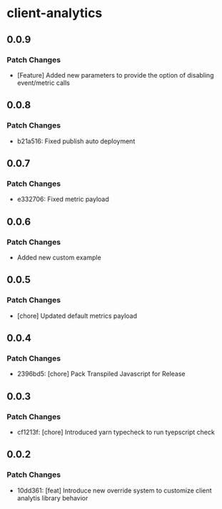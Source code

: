 # client-analytics

## 0.0.9

### Patch Changes

- [Feature] Added new parameters to provide the option of disabling event/metric calls

## 0.0.8

### Patch Changes

- b21a516: Fixed publish auto deployment

## 0.0.7

### Patch Changes

- e332706: Fixed metric payload

## 0.0.6

### Patch Changes

- Added new custom example

## 0.0.5

### Patch Changes

- [chore] Updated default metrics payload

## 0.0.4

### Patch Changes

- 2396bd5: [chore] Pack Transpiled Javascript for Release

## 0.0.3

### Patch Changes

- cf1213f: [chore] Introduced yarn typecheck to run tyepscript check

## 0.0.2

### Patch Changes

- 10dd361: [feat] Introduce new override system to customize client analytis library behavior
